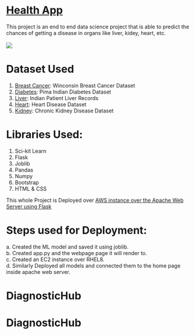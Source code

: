 # [Health App](http://ec2-18-217-53-87.us-east-2.compute.amazonaws.com/)

This project is an end to end data science project that is able to predict the chances of getting a disease in organs like liver, kidey, heart, etc.<br><br>
![](screenupdated.gif)

# Dataset Used

1. [Breast Cancer](https://www.kaggle.com/uciml/breast-cancer-wisconsin-data): Winconsin Breast Cancer Dataset
2. [Diabetes](https://www.kaggle.com/uciml/pima-indians-diabetes-database): Pima Indian Diabetes Dataset
3. [Liver](https://www.kaggle.com/uciml/indian-liver-patient-records): Indian Patient Liver Records
4. [Heart](https://www.kaggle.com/ronitf/heart-disease-uci): Heart Disease Dataset
5. [Kidney](https://www.kaggle.com/mansoordaku/ckdisease): Chronic Kidney Disease Dataset

# Libraries Used:

1.  Sci-kit Learn
2.  Flask
3.  Joblib
4.  Pandas
5.  Numpy
6.  Bootstrap
7.  HTML & CSS

This whole Project is Deployed over <u>AWS instance over the Apache Web Server using Flask</u>

# Steps used for Deployment:

a. Created the ML model and saved it using joblib.<br>
b. Created app.py and the webpage page it will render to.<br>
c. Created an EC2 instance over RHEL8.<br>
d. Similarly Deployed all models and connected them to the home page inside apache web server.<br>
# DiagnosticHub
# DiagnosticHub
